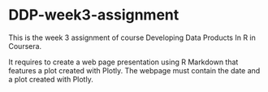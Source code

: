 # DDP-week3-assignment

This is the week 3 assignment of course Developing Data Products In R in Coursera. 

It requires to create a web page presentation using R Markdown that features a plot created with Plotly. 
The webpage must contain the date and a plot created with Plotly.
